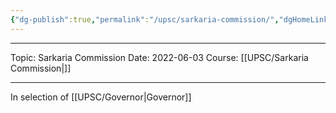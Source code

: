 ```yaml
---
{"dg-publish":true,"permalink":"/upsc/sarkaria-commission/","dgHomeLink":true,"dgPassFrontmatter":false}
---
```


----
Topic: Sarkaria Commission
Date: 2022-06-03
Course: [[UPSC/Sarkaria Commission|]] 

----



In selection of [[UPSC/Governor|Governor]]